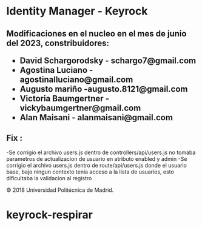 # Identity Manager - Keyrock

<h2>
Modificaciones en el nucleo en el mes de junio del 2023, constribuidores:
<br>
<ul>
<li>David Schargorodsky - schargo7@gmail.com</li>  
<li>Agostina Luciano - agostinalluciano@gmail.com</li>
<li>Augusto mariño -augusto.8121@gmail.com</li>
<li>Victoria Baumgertner - vickybaumgertner@gmail.com</li>
<li>Alan Maisani - alanmaisani@gmail.com</li>
</ul>
</h2>

<h2>
  Fix :
</h2>

-Se corrigio el archivo users.js dentro de controllers/api/users.js no tomaba parametros de actualizacion de usuario en atributo enabled y admin
-Se corrigio el archivo users.js dentro de route/api/users.js donde el usuario base, bajo ningun contexto tenia acceso a la lista de usuarios, esto dificultaba la validacion al registro



© 2018 Universidad Politécnica de Madrid.

# keyrock-respirar
